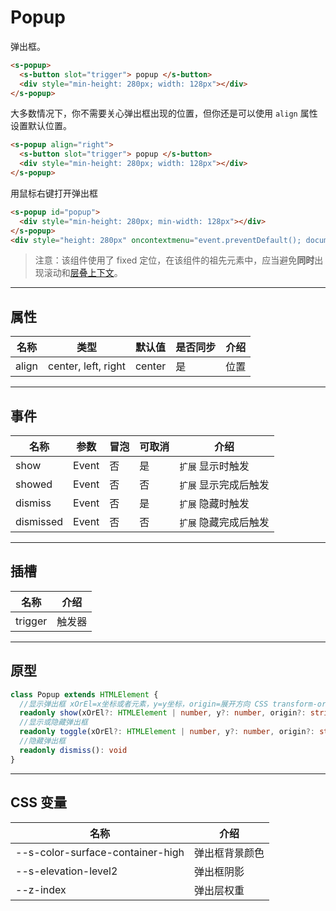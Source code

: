 # Popup

弹出框。

```html preview
<s-popup>
  <s-button slot="trigger"> popup </s-button>
  <div style="min-height: 280px; width: 128px"></div>
</s-popup>
```

大多数情况下，你不需要关心弹出框出现的位置，但你还是可以使用 `align` 属性设置默认位置。

```html preview
<s-popup align="right">
  <s-button slot="trigger"> popup </s-button>
  <div style="min-height: 280px; width: 128px"></div>
</s-popup>
```

用鼠标右键打开弹出框

```html preview
<s-popup id="popup">
  <div style="min-height: 280px; min-width: 128px"></div>
</s-popup>
<div style="height: 280px" oncontextmenu="event.preventDefault(); document.querySelector('#popup').show(event.clientX, event.clientY)"></div>
```

> 注意：该组件使用了 fixed 定位，在该组件的祖先元素中，应当避免**同时**出现滚动和[层叠上下文](https://developer.mozilla.org/zh-CN/docs/Web/CSS/CSS_positioned_layout/Understanding_z-index/Stacking_context)。

---

## 属性

| 名称  | 类型                 | 默认值 | 是否同步 | 介绍 |
| ----- | ------------------- | ------ | ------- | ---- |
| align | center, left, right | center | 是      | 位置 |

---

## 事件

| 名称      | 参数   | 冒泡 | 可取消 | 介绍                |
| --------- |------ |------|------ |-------------------- |
| show      | Event | 否   | 是    | `扩展` 显示时触发     |
| showed    | Event | 否   | 否    | `扩展` 显示完成后触发 |
| dismiss   | Event | 否   | 是    | `扩展` 隐藏时触发     |
| dismissed | Event | 否   | 否    | `扩展` 隐藏完成后触发 |

---

## 插槽

| 名称     | 介绍     |
| -------- | ------- |
| trigger  | 触发器   |

---

## 原型

```ts
class Popup extends HTMLElement {
  //显示弹出框 xOrEl=x坐标或者元素，y=y坐标，origin=展开方向 CSS transform-origin 的参数值
  readonly show(xOrEl?: HTMLElement | number, y?: number, origin?: string): void
  //显示或隐藏弹出框
  readonly toggle(xOrEl?: HTMLElement | number, y?: number, origin?: string): void
  //隐藏弹出框
  readonly dismiss(): void
} 
```

---

## CSS 变量

| 名称                             | 介绍           |
| -------------------------------- | ------------- |
| --s-color-surface-container-high | 弹出框背景颜色 |
| --s-elevation-level2             | 弹出框阴影     |
| --z-index                        | 弹出层权重     |